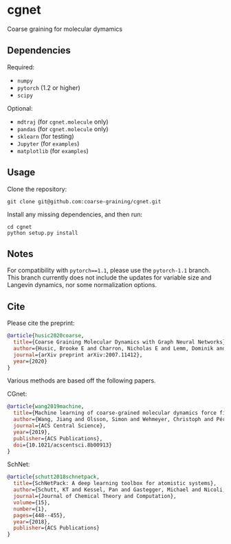 cgnet
=====

Coarse graining for molecular dymamics

Dependencies
------------
Required:
+ `numpy`
+ `pytorch` (1.2 or higher)
+ `scipy`

Optional:
+ `mdtraj` (for `cgnet.molecule` only)
+ `pandas` (for `cgnet.molecule` only)
+ `sklearn` (for testing)
+ `Jupyter` (for `examples`)
+ `matplotlib` (for `examples`)

Usage
-----
Clone the repository:
```
git clone git@github.com:coarse-graining/cgnet.git
```

Install any missing dependencies, and then run:
```
cd cgnet
python setup.py install
```

Notes
-----
For compatibility with `pytorch==1.1`, please use the `pytorch-1.1` branch. This branch currently does not include the updates for variable size and Langevin dynamics, nor some normalization options.

Cite
----
Please cite the preprint:

```bibtex
@article{husic2020coarse,
  title={Coarse Graining Molecular Dynamics with Graph Neural Networks},
  author={Husic, Brooke E and Charron, Nicholas E and Lemm, Dominik and Wang, Jiang and Pérez, Adrià and Krämer, Andreas and Chen, Yaoyi and Olsson, Simon and de Fabritiis, Gianni and Noé, Frank and Clementi, Cecilia},
  journal={arXiv preprint arXiv:2007.11412},
  year={2020}
}
```

Various methods are based off the following papers.

CGnet:

```bibtex
@article{wang2019machine,
  title={Machine learning of coarse-grained molecular dynamics force fields},
  author={Wang, Jiang and Olsson, Simon and Wehmeyer, Christoph and Pérez, Adrià and Charron, Nicholas E and de Fabritiis, Gianni and Noé, Frank and Clementi, Cecilia},
  journal={ACS Central Science},
  year={2019},
  publisher={ACS Publications},
  doi={10.1021/acscentsci.8b00913}
}
```

SchNet:

```bibtex
@article{schutt2018schnetpack,
  title={SchNetPack: A deep learning toolbox for atomistic systems},
  author={Schutt, KT and Kessel, Pan and Gastegger, Michael and Nicoli, KA and Tkatchenko, Alexandre and Müller, K-R},
  journal={Journal of Chemical Theory and Computation},
  volume={15},
  number={1},
  pages={448--455},
  year={2018},
  publisher={ACS Publications}
}
```
